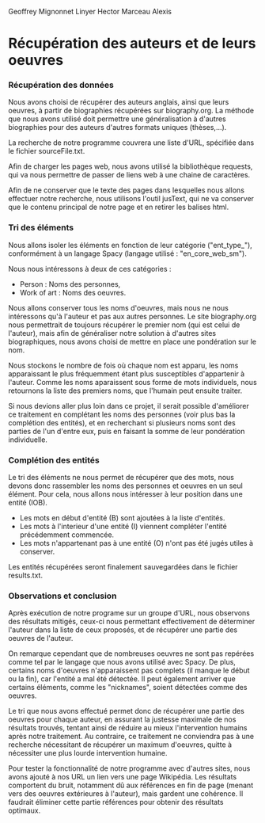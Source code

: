 Geoffrey Mignonnet
Linyer Hector
Marceau Alexis

# Récupération des auteurs et de leurs oeuvres


### Récupération des données

Nous avons choisi de récupérer des auteurs anglais, ainsi que leurs oeuvres, à partir de biographies récupérées sur biography.org. La méthode que nous avons utilisé doit permettre une généralisation à d'autres biographies pour des auteurs d'autres formats uniques (thèses,...).


La recherche de notre programme couvrera une liste d'URL, spécifiée dans le fichier sourceFile.txt.

Afin de charger les pages web, nous avons utilisé la bibliothèque requests, qui va nous permettre de passer de liens web à une chaine de caractères.

Afin de ne conserver que le texte des pages dans lesquelles nous allons effectuer notre recherche, nous utilisons l'outil jusText, qui ne va conserver que le contenu principal de notre page et en retirer les balises html.




### Tri des éléments

Nous allons isoler les éléments en fonction de leur catégorie ("ent_type_"), conformément à un langage Spacy (langage utilisé : "en_core_web_sm").

Nous nous intéressons à deux de ces catégories :
- Person : Noms des personnes,
- Work of art : Noms des oeuvres.


Nous allons conserver tous les noms d'oeuvres, mais nous ne nous intéressons qu'à l'auteur et pas aux autres personnes. Le site biography.org nous permettrait de toujours récupérer le premier nom (qui est celui de l'auteur), mais afin de généraliser notre solution à d'autres sites biographiques, nous avons choisi de mettre en place une pondération sur le nom.

Nous stockons le nombre de fois où chaque nom est apparu, les noms apparaissant le plus fréquemment étant plus susceptibles d'appartenir à l'auteur.
Comme les noms aparaissent sous forme de mots individuels, nous retournons la liste des premiers noms, que l'humain peut ensuite traiter.

Si nous devions aller plus loin dans ce projet, il serait possible d'améliorer ce traitement en complétant les noms des personnes (voir plus bas la complétion des entités), et en recherchant si plusieurs noms sont des parties de l'un d'entre eux, puis en faisant la somme de leur pondération individuelle.




### Complétion des entités

Le tri des éléments ne nous permet de récupérer que des mots, nous devons donc rassembler les noms des personnes et oeuvres en un seul élément. Pour cela, nous allons nous intéresser à leur position dans une entité (IOB).

- Les mots en début d'entité (B) sont ajoutées à la liste d'entités.
- Les mots à l'interieur d'une entité (I) viennent compléter l'entité précédemment commencée.
- Les mots n'appartenant pas à une entité (O) n'ont pas été jugés utiles à conserver.


Les entités récupérées seront finalement sauvegardées dans le fichier results.txt.




### Observations et conclusion

Après exécution de notre programe sur un groupe d'URL, nous observons des résultats mitigés, ceux-ci nous permettant effectivement de déterminer l'auteur dans la liste de ceux proposés, et de récupérer une partie des oeuvres de l'auteur.

On remarque cependant que de nombreuses oeuvres ne sont pas repérées comme tel par le langage que nous avons utilisé avec Spacy. De plus, certains noms d'oeuvres n'apparaissent pas complets (il manque le début ou la fin), car l'entité a mal été détectée. Il peut également arriver que certains éléments, comme les "nicknames", soient détectées comme des oeuvres.

Le tri que nous avons effectué permet donc de récupérer une partie des oeuvres pour chaque auteur, en assurant la justesse maximale de nos résultats trouvés, tentant ainsi de réduire au mieux l'intervention humains après notre traitement. Au contraire, ce traitement ne conviendra pas à une recherche nécessitant de récupérer un maximum d'oeuvres, quitte à nécessiter une plus lourde intervention humaine.


Pour tester la fonctionnalité de notre programme avec d'autres sites, nous avons ajouté à nos URL un lien vers une page Wikipédia. Les résultats comportent du bruit, notamment dû aux références en fin de page (menant vers des oeuvres extérieures à l'auteur), mais gardent une cohérence. Il faudrait éliminer cette partie références pour obtenir des résultats optimaux.







